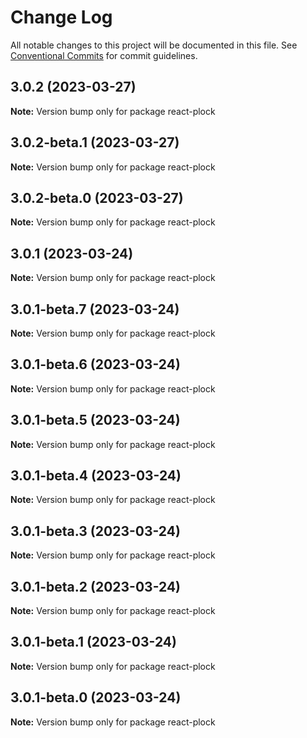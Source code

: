 # Change Log

All notable changes to this project will be documented in this file.
See [Conventional Commits](https://conventionalcommits.org) for commit guidelines.

## 3.0.2 (2023-03-27)

**Note:** Version bump only for package react-plock





## 3.0.2-beta.1 (2023-03-27)

**Note:** Version bump only for package react-plock





## 3.0.2-beta.0 (2023-03-27)

**Note:** Version bump only for package react-plock





## 3.0.1 (2023-03-24)

**Note:** Version bump only for package react-plock





## 3.0.1-beta.7 (2023-03-24)

**Note:** Version bump only for package react-plock





## 3.0.1-beta.6 (2023-03-24)

**Note:** Version bump only for package react-plock





## 3.0.1-beta.5 (2023-03-24)

**Note:** Version bump only for package react-plock





## 3.0.1-beta.4 (2023-03-24)

**Note:** Version bump only for package react-plock





## 3.0.1-beta.3 (2023-03-24)

**Note:** Version bump only for package react-plock





## 3.0.1-beta.2 (2023-03-24)

**Note:** Version bump only for package react-plock





## 3.0.1-beta.1 (2023-03-24)

**Note:** Version bump only for package react-plock





## 3.0.1-beta.0 (2023-03-24)

**Note:** Version bump only for package react-plock
